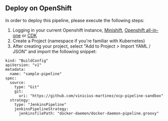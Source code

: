 ## Deploy on OpenShift

In order to deploy this pipeline, please execute the following steps:

1. Logging in your current Openshift instance, [Minishift](https://github.com/minishift/minishift), [Openshift all-in-one](https://github.com/openshift/origin/blob/master/docs/cluster_up_down.md) or [CDK](https://developers.redhat.com/products/cdk/overview/)
2. Create a Project (namespace if you're familiar with Kubernetes)
3. After creating your project, select "Add to Project > Import YAML / JSON" and import the following snippet:

```
kind: "BuildConfig"
apiVersion: "v1"
metadata:
  name: "sample-pipeline"
spec:
  source:
    type: "Git"
    git:
      uri: "https://github.com/vinicius-martinez/ocp-pipeline-sandbox"
  strategy:
    type: "JenkinsPipeline"
    jenkinsPipelineStrategy:
      jenkinsfilePath: "docker-daemon/docker-daemon-pipeline.groovy"
```
